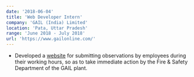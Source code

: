 ```yaml
---
date: '2018-06-04'
title: 'Web Developer Intern'
company: 'GAIL (India) Limited'
location: 'Pata, Uttar Pradesh'
range: 'June 2018 - July 2018'
url: 'https://www.gailonline.com/'
---
```


- Developed a [website](http://vocatraining.000webhostapp.com/) for submitting observations by employees
  during their working hours, so as to take immediate action by
  the Fire & Safety Department of the GAIL plant.

